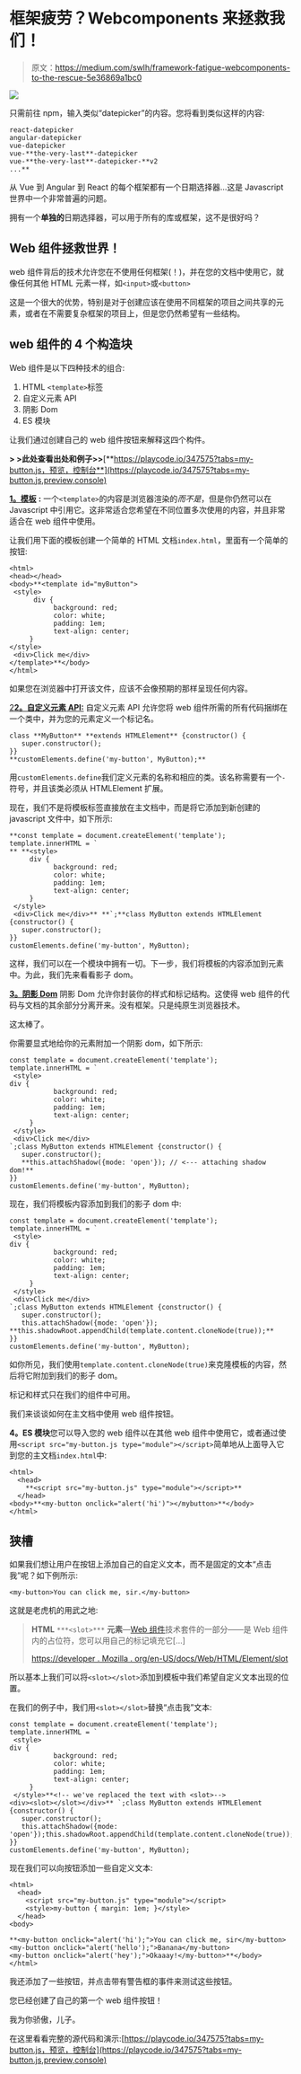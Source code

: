 # 框架疲劳？Webcomponents 来拯救我们！

> 原文：<https://medium.com/swlh/framework-fatigue-webcomponents-to-the-rescue-5e36869a1bc0>

![](img/ce696bc2d4c505df1f86937d7a3e666f.png)

只需前往 npm，输入类似“datepicker”的内容。您将看到类似这样的内容:

```
react-datepicker
angular-datepicker
vue-datepicker
vue-**the-very-last**-datepicker
vue-**the-very-last**-datepicker-**v2
...**
```

从 Vue 到 Angular 到 React 的每个框架都有一个日期选择器…这是 Javascript 世界中一个非常普遍的问题。

拥有一个**单独的**日期选择器，可以用于所有的库或框架，这不是很好吗？

## Web 组件拯救世界！

web 组件背后的技术允许您在不使用任何框架(！)，并在您的文档中使用它，就像任何其他 HTML 元素一样，如`<input>`或`<button>`

这是一个很大的优势，特别是对于创建应该在使用不同框架的项目之间共享的元素，或者在不需要复杂框架的项目上，但是您仍然希望有一些结构。

## web 组件的 4 个构造块

Web 组件是以下四种技术的组合:

1.  HTML `<template>`标签
2.  自定义元素 API
3.  阴影 Dom
4.  ES 模块

让我们通过创建自己的 web 组件按钮来解释这四个构件。

**> >此处查看出处和例子>>**[**https://playcode.io/347575?tabs=my-button.js，预览，控制台**](https://playcode.io/347575?tabs=my-button.js,preview,console)

[**1。模板**](https://developer.mozilla.org/en-US/docs/Web/Web_Components/Using_templates_and_slots) **:** 一个`<template>`的内容是浏览器渲染的*而不是*，但是你仍然可以在 Javascript 中引用它。这非常适合您希望在不同位置多次使用的内容，并且非常适合在 web 组件中使用。

让我们用下面的模板创建一个简单的 HTML 文档`index.html`，里面有一个简单的按钮:

```
<html>
<head></head>
<body>**<template id="myButton">
 <style>
      div {  
           background: red; 
           color: white; 
           padding: 1em; 
           text-align: center; 
     } 
</style>
 <div>Click me</div>
</template>**</body>
</html>
```

如果您在浏览器中打开该文件，应该不会像预期的那样呈现任何内容。

[2**2。自定义元素 API:**](https://developer.mozilla.org/en-US/docs/Web/Web_Components/Using_custom_elements) 自定义元素 API 允许您将 web 组件所需的所有代码捆绑在一个类中，并为您的元素定义一个标记名。

```
class **MyButton** **extends HTMLElement** {constructor() {
   super.constructor();
}}
**customElements.define('my-button', MyButton);**
```

用`customElements.define`我们定义元素的名称和相应的类。该名称需要有一个`-`符号，并且该类必须从 HTMLElement 扩展。

现在，我们不是将模板标签直接放在主文档中，而是将它添加到新创建的 javascript 文件中，如下所示:

```
**const template = document.createElement('template'); 
template.innerHTML = `
** **<style>
     div {  
           background: red; 
           color: white; 
           padding: 1em; 
           text-align: center; 
     }
 </style>
 <div>Click me</div>** **`;**class MyButton extends HTMLElement {constructor() {
   super.constructor();
}}
customElements.define('my-button', MyButton);
```

这样，我们可以在一个模块中拥有一切。下一步，我们将模板的内容添加到元素中。为此，我们先来看看影子 dom。

[**3。阴影 Dom**](https://developer.mozilla.org/en-US/docs/Web/Web_Components/Using_shadow_DOM) 阴影 Dom 允许你封装你的样式和标记结构。这使得 web 组件的代码与文档的其余部分分离开来。没有框架。只是纯原生浏览器技术。

这太棒了。

你需要显式地给你的元素附加一个阴影 dom，如下所示:

```
const template = document.createElement('template'); 
template.innerHTML = `
 <style>
div {  
           background: red; 
           color: white; 
           padding: 1em; 
           text-align: center; 
     }
 </style>
 <div>Click me</div>
`;class MyButton extends HTMLElement {constructor() {
   super.constructor();
   **this.attachShadow({mode: 'open'}); // <--- attaching shadow dom!**
}}
customElements.define('my-button', MyButton);
```

现在，我们将模板内容添加到我们的影子 dom 中:

```
const template = document.createElement('template'); 
template.innerHTML = `
 <style>
div {  
           background: red; 
           color: white; 
           padding: 1em; 
           text-align: center; 
     }
 </style>
 <div>Click me</div>
`;class MyButton extends HTMLElement {constructor() {
   super.constructor();
   this.attachShadow({mode: 'open'}); **this.shadowRoot.appendChild(template.content.cloneNode(true));**
}}
customElements.define('my-button', MyButton);
```

如你所见，我们使用`template.content.cloneNode(true)`来克隆模板的内容，然后将它附加到我们的影子 dom。

标记和样式只在我们的组件中可用。

我们来谈谈如何在主文档中使用 web 组件按钮。

**4。ES 模块**您可以导入您的 web 组件以在其他 web 组件中使用它，或者通过使用`<script src="my-button.js type="module"></script>`简单地从上面导入它到您的主文档`index.html`中:

```
<html>
  <head>
    **<script src="my-button.js" type="module"></script>**
  </head>
<body>**<my-button onclick="alert('hi')"></mybutton>**</body>
</html>
```

## 狭槽

如果我们想让用户在按钮上添加自己的自定义文本，而不是固定的文本“点击我”呢？如下例所示:

`<my-button>You can click me, sir.</my-button>`

这就是老虎机的用武之地:

> **HTML** `***<slot>***` **元素**—[Web 组件](https://developer.mozilla.org/en-US/docs/Web/Web_Components)技术套件的一部分——是 Web 组件内的占位符，您可以用自己的标记填充它[…]
> 
> [https://developer . Mozilla . org/en-US/docs/Web/HTML/Element/slot](https://developer.mozilla.org/en-US/docs/Web/HTML/Element/slot)

所以基本上我们可以将`<slot></slot>`添加到模板中我们希望自定义文本出现的位置。

在我们的例子中，我们用`<slot></slot>`替换“点击我”文本:

```
const template = document.createElement('template'); 
template.innerHTML = `
 <style>
div {  
           background: red; 
           color: white; 
           padding: 1em; 
           text-align: center; 
     }
 </style>**<!-- we've replaced the text with <slot>-->
<div><slot></slot></div>** `;class MyButton extends HTMLElement {constructor() {
   super.constructor();
   this.attachShadow({mode: 'open'});this.shadowRoot.appendChild(template.content.cloneNode(true));
}}
customElements.define('my-button', MyButton);
```

现在我们可以向按钮添加一些自定义文本:

```
<html>
  <head>
    <script src="my-button.js" type="module"></script>
    <style>my-button { margin: 1em; }</style>
  </head>
<body>

**<my-button onclick="alert('hi');">You can click me, sir</my-button>
<my-button onclick="alert('hello');">Banana</my-button>
<my-button onclick="alert('hey');">Okaaay!</my-button>**</body>
</html>
```

我还添加了一些按钮，并点击带有警告框的事件来测试这些按钮。

您已经创建了自己的第一个 web 组件按钮！

我为你骄傲，儿子。

在这里看看完整的源代码和演示:[https://playcode.io/347575?tabs=my-button.js，预览，控制台](https://playcode.io/347575?tabs=my-button.js,preview,console)